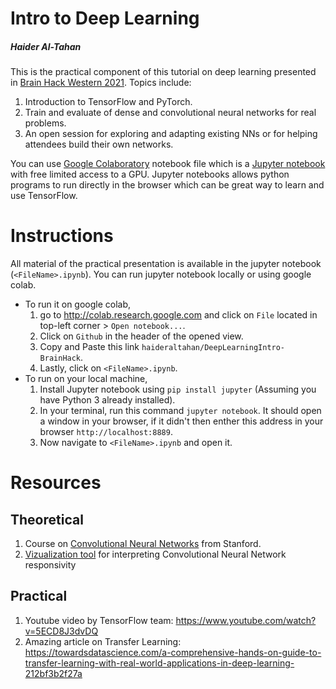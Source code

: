 # Intro to Deep Learning
##### Haider Al-Tahan

This is the practical component of this tutorial on deep learning presented in [Brain Hack Western 2021]('https://brainhackwestern.github.io'). Topics include:

1.   Introduction to TensorFlow and PyTorch. 
2.   Train and evaluate  of dense and convolutional neural networks for real problems.
3.   An open session for exploring and adapting existing NNs or for helping attendees build their own networks.

You can use [Google Colaboratory]('http://colab.research.google.com') notebook file which is a [Jupyter notebook]('https://jupyter.org/') with free limited access to a GPU. Jupyter notebooks allows python programs to run directly in the browser which can be great way to learn and use TensorFlow.

# Instructions

All material of the practical presentation is available in the jupyter notebook (`<FileName>.ipynb`). You can run jupyter notebook locally or using google colab.
* To run it on google colab,
    1. go to http://colab.research.google.com and click on `File` located in top-left corner > `Open notebook...`.
    2. Click on `Github` in the header of the opened view.
    3. Copy and Paste this link `haideraltahan/DeepLearningIntro-BrainHack`.
    4. Lastly, click on `<FileName>.ipynb`.
* To run on your local machine,
    1. Install Jupyter notebook using `pip install jupyter` (Assuming you have Python 3 already installed).
    2. In your terminal, run this command `jupyter notebook`. It should open a window in your browser, if it didn't then enther this address in your browser `http://localhost:8889`.
    3. Now navigate to `<FileName>.ipynb` and open it.

# Resources
## Theoretical
1. Course on [Convolutional Neural Networks](http://cs231n.stanford.edu/) from Stanford.
2. [Vizualization tool](https://distill.pub/2018/building-blocks/) for interpreting Convolutional Neural Network responsivity

## Practical
1. Youtube video by TensorFlow team: https://www.youtube.com/watch?v=5ECD8J3dvDQ
2. Amazing article on Transfer Learning: https://towardsdatascience.com/a-comprehensive-hands-on-guide-to-transfer-learning-with-real-world-applications-in-deep-learning-212bf3b2f27a